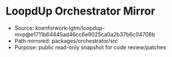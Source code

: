 # LoopdUp Orchestrator Mirror
- Source: koenforwork-lgtm/loopdup-mvp@e1711b64445ad46cc6e9025ca0a2b37b6c04708b
- Path mirrored: packages/orchestrator/src
- Purpose: public read-only snapshot for code review/patches
